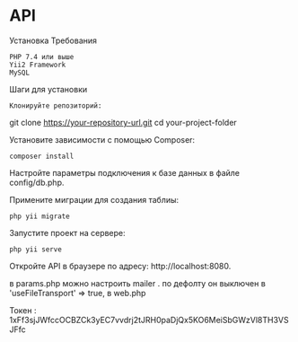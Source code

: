 # API

Установка
Требования

    PHP 7.4 или выше
    Yii2 Framework
    MySQL

Шаги для установки

    Клонируйте репозиторий:

git clone https://your-repository-url.git
cd your-project-folder

Установите зависимости с помощью Composer:

    composer install

Настройте параметры подключения к базе данных в файле config/db.php.

Примените миграции для создания таблиы:

    php yii migrate

Запустите проект на сервере:

    php yii serve

Откройте API в браузере по адресу: http://localhost:8080.

в params.php можно настроить mailer . по дефолту он выключен в         'useFileTransport' => true,  в  web.php

Токен : 1xFf3sjJWfccOCBZCk3yEC7vvdrj2tJRH0paDjQx5KO6MeiSbGWzVl8TH3VSJFfc

